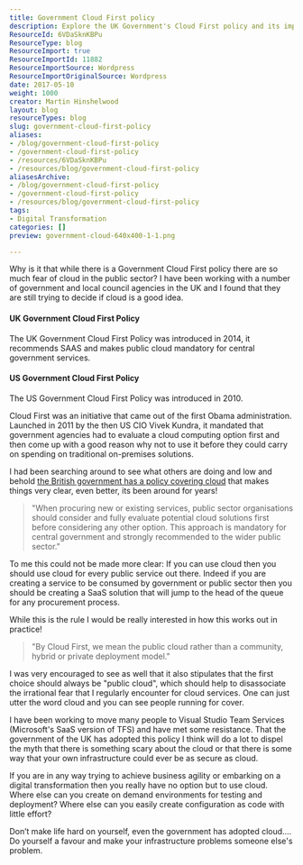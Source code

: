 ```yaml
---
title: Government Cloud First policy
description: Explore the UK Government's Cloud First policy and its impact on public sector cloud adoption. Discover how cloud solutions drive business agility and digital transformation.
ResourceId: 6VDaSknKBPu
ResourceType: blog
ResourceImport: true
ResourceImportId: 11882
ResourceImportSource: Wordpress
ResourceImportOriginalSource: Wordpress
date: 2017-05-10
weight: 1000
creator: Martin Hinshelwood
layout: blog
resourceTypes: blog
slug: government-cloud-first-policy
aliases:
- /blog/government-cloud-first-policy
- /government-cloud-first-policy
- /resources/6VDaSknKBPu
- /resources/blog/government-cloud-first-policy
aliasesArchive:
- /blog/government-cloud-first-policy
- /government-cloud-first-policy
- /resources/blog/government-cloud-first-policy
tags:
- Digital Transformation
categories: []
preview: government-cloud-640x400-1-1.png

---
```

Why is it that while there is a Government Cloud First policy there are so much fear of cloud in the public sector? I have been working with a number of government and local council agencies in the UK and I found that they are still trying to decide if cloud is a good idea.

#### UK Government Cloud First Policy

The UK Government Cloud First Policy was introduced in 2014, it recommends SAAS and makes public cloud mandatory for central government services.

#### US Government Cloud First Policy

The US Government Cloud First Policy was introduced in 2010.

Cloud First was an initiative that came out of the first Obama administration. Launched in 2011 by the then US CIO Vivek Kundra, it mandated that government agencies had to evaluate a cloud computing option first and then come up with a good reason why not to use it before they could carry on spending on traditional on-premises solutions.

I had been searching around to see what others are doing and low and behold [the British government has a policy covering cloud](https://www.gov.uk/guidance/government-cloud-first-policy) that makes things very clear, even better, its been around for years!

> "When procuring new or existing services, public sector organisations should consider and fully evaluate potential cloud solutions first before considering any other option. This approach is mandatory for central government and strongly recommended to the wider public sector."

To me this could not be made more clear: If you can use cloud then you should use cloud for every public service out there. Indeed if you are creating a service to be consumed by government or public sector then you should be creating a SaaS solution that will jump to the head of the queue for any procurement process.

While this is the rule I would be really interested in how this works out in practice!

> "By Cloud First, we mean the public cloud rather than a community, hybrid or private deployment model."

I was very encouraged to see as well that it also stipulates that the first choice should always be "public cloud", which should help to disassociate the irrational fear that I regularly encounter for cloud services. One can just utter the word cloud and you can see people running for cover.

I have been working to move many people to Visual Studio Team Services (Microsoft's SaaS version of TFS) and have met some resistance. That the government of the UK has adopted this policy I think will do a lot to dispel the myth that there is something scary about the cloud or that there is some way that your own infrastructure could ever be as secure as cloud.

If you are in any way trying to achieve business agility or embarking on a digital transformation then you really have no option but to use cloud. Where else can you create on demand environments for testing and deployment? Where else can you easily create configuration as code with little effort?

Don’t make life hard on yourself, even the government has adopted cloud…. Do yourself a favour and make your infrastructure problems someone else's problem.
